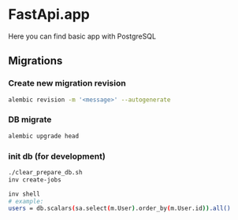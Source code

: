 # FastApi.app

Here you can find basic app with PostgreSQL

## Migrations

### Create new migration revision

```bash
alembic revision -m '<message>' --autogenerate
```

### DB migrate

```bash
alembic upgrade head
```
### init db (for development)
```bash
./clear_prepare_db.sh
inv create-jobs
```
<!-- execute all test users -->
```bash
inv shell
# example:
users = db.scalars(sa.select(m.User).order_by(m.User.id)).all()
```
